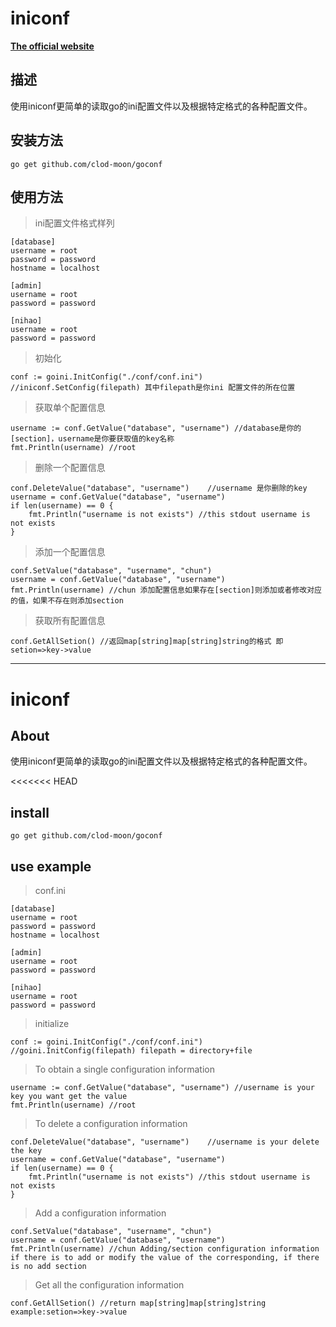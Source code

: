 iniconf
========

**[The official website](https://github.com/clod-moon)**
## 描述

使用iniconf更简单的读取go的ini配置文件以及根据特定格式的各种配置文件。

## 安装方法

	go get github.com/clod-moon/goconf

## 使用方法

>ini配置文件格式样列

	[database]
	username = root
	password = password
	hostname = localhost
	
	[admin]
	username = root
	password = password
	
	[nihao]
	username = root
	password = password

>初始化

	conf := goini.InitConfig("./conf/conf.ini") //iniconf.SetConfig(filepath) 其中filepath是你ini 配置文件的所在位置

>获取单个配置信息

	username := conf.GetValue("database", "username") //database是你的[section]，username是你要获取值的key名称
	fmt.Println(username) //root

>删除一个配置信息

	conf.DeleteValue("database", "username")	//username 是你删除的key
	username = conf.GetValue("database", "username")
	if len(username) == 0 {
		fmt.Println("username is not exists") //this stdout username is not exists
	}

>添加一个配置信息

	conf.SetValue("database", "username", "chun")
	username = conf.GetValue("database", "username")
	fmt.Println(username) //chun 添加配置信息如果存在[section]则添加或者修改对应的值，如果不存在则添加section

>获取所有配置信息

	conf.GetAllSetion() //返回map[string]map[string]string的格式 即setion=>key->value

---

iniconf
========


## About

使用iniconf更简单的读取go的ini配置文件以及根据特定格式的各种配置文件。

<<<<<<< HEAD
## install

	go get github.com/clod-moon/goconf

## use example

>conf.ini

	[database]
	username = root
	password = password
	hostname = localhost
	
	[admin]
	username = root
	password = password
	
	[nihao]
	username = root
	password = password

>initialize

	conf := goini.InitConfig("./conf/conf.ini") //goini.InitConfig(filepath) filepath = directory+file

>To obtain a single configuration information

	username := conf.GetValue("database", "username") //username is your key you want get the value
	fmt.Println(username) //root

>To delete a configuration information

	conf.DeleteValue("database", "username")	//username is your delete the key
	username = conf.GetValue("database", "username")
	if len(username) == 0 {
		fmt.Println("username is not exists") //this stdout username is not exists
	}

>Add a configuration information

	conf.SetValue("database", "username", "chun")
	username = conf.GetValue("database", "username")
	fmt.Println(username) //chun Adding/section configuration information if there is to add or modify the value of the corresponding, if there is no add section

>Get all the configuration information

	conf.GetAllSetion() //return map[string]map[string]string  example:setion=>key->value



